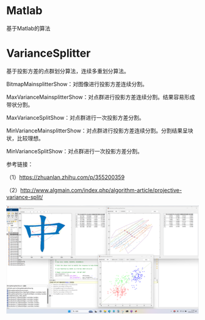 # Matlab
 基于Matlab的算法

# VarianceSplitter
 基于投影方差的点群划分算法，连续多重划分算法。

 BitmapMainsplitterShow：对图像进行投影方差连续分割。

 MaxVarianceMainsplitterShow：对点群进行投影方差连续分割。结果容易形成带状分割。

 MaxVarianceSplitShow：对点群进行一次投影方差分割。

 MinVarianceMainsplitterShow：对点群进行投影方差连续分割。分割结果呈块状，比较理想。

 MinVarianceSplitShow：对点群进行一次投影方差分割。

 参考链接：
 
  （1）https://zhuanlan.zhihu.com/p/355200359
  
  （2）http://www.algmain.com/index.php/algorithm-article/projective-variance-split/

<div align=center>
 <img src="https://github.com/forestluo/Matlab/blob/main/VarianceSplitter/sample.png"/>
</div>

